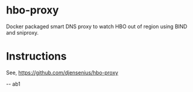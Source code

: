 # hbo-proxy
Docker packaged smart DNS proxy to watch HBO out of region using BIND and sniproxy.

# Instructions
See, https://github.com/djensenius/hbo-proxy

-- ab1
